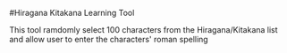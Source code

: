 #Hiragana Kitakana Learning Tool

This tool ramdomly select 100 characters from the Hiragana/Kitakana list and allow user to enter the characters' roman spelling
